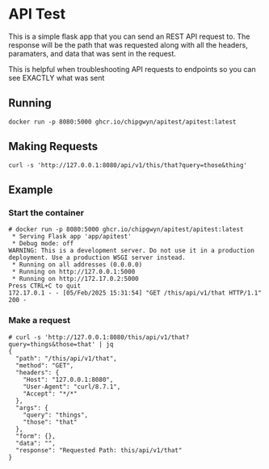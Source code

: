 # API Test

This is a simple flask app that you can send an REST API request to.  The response will be the path that was requested along with
all the headers, paramaters, and data that was sent in the request.

This is helpful when troubleshooting API requests to endpoints so you can see EXACTLY what was sent


## Running

`docker run -p 8080:5000 ghcr.io/chipgwyn/apitest/apitest:latest`

## Making Requests

`curl -s 'http://127.0.0.1:8080/api/v1/this/that?query=those&thing'`

## Example

### Start the container

```
# docker run -p 8080:5000 ghcr.io/chipgwyn/apitest/apitest:latest
 * Serving Flask app 'app/apitest'
 * Debug mode: off
WARNING: This is a development server. Do not use it in a production deployment. Use a production WSGI server instead.
 * Running on all addresses (0.0.0.0)
 * Running on http://127.0.0.1:5000
 * Running on http://172.17.0.2:5000
Press CTRL+C to quit
172.17.0.1 - - [05/Feb/2025 15:31:54] "GET /this/api/v1/that HTTP/1.1" 200 -
```

### Make a request

```
# curl -s 'http://127.0.0.1:8080/this/api/v1/that?query=things&those=that' | jq
{
  "path": "/this/api/v1/that",
  "method": "GET",
  "headers": {
    "Host": "127.0.0.1:8080",
    "User-Agent": "curl/8.7.1",
    "Accept": "*/*"
  },
  "args": {
    "query": "things",
    "those": "that"
  },
  "form": {},
  "data": "",
  "response": "Requested Path: this/api/v1/that"
}
```
